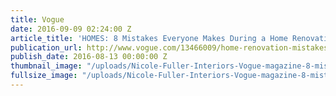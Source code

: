 ```yaml
---
title: Vogue
date: 2016-09-09 02:24:00 Z
article_title: 'HOMES: 8 Mistakes Everyone Makes During a Home Renovation'
publication_url: http://www.vogue.com/13466009/home-renovation-mistakes-diy-tips/
publish_date: 2016-08-13 00:00:00 Z
thumbnail_image: "/uploads/Nicole-Fuller-Interiors-Vogue-magazine-8-mistakes-everyone-makes-during-a-home-renovation.jpg"
fullsize_image: "/uploads/Nicole-Fuller-Interiors-Vogue-magazine-8-mistakes-everyone-makes-during-a-home-renovation.jpg"
---
```


